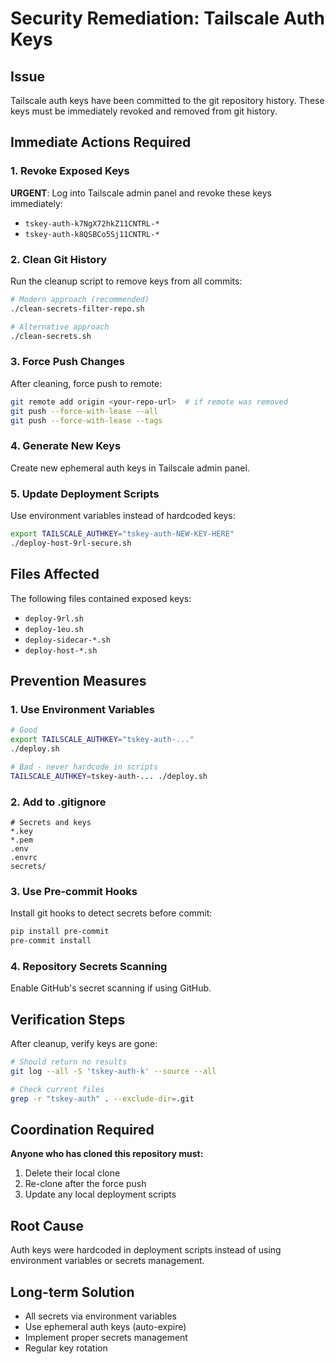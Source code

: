 # Security Remediation: Tailscale Auth Keys

## Issue
Tailscale auth keys have been committed to the git repository history. These keys must be immediately revoked and removed from git history.

## Immediate Actions Required

### 1. Revoke Exposed Keys
**URGENT**: Log into Tailscale admin panel and revoke these keys immediately:
- `tskey-auth-k7NgX72hkZ11CNTRL-*` 
- `tskey-auth-k8QSBCo5Sj11CNTRL-*`

### 2. Clean Git History
Run the cleanup script to remove keys from all commits:

```bash
# Modern approach (recommended)
./clean-secrets-filter-repo.sh

# Alternative approach
./clean-secrets.sh
```

### 3. Force Push Changes
After cleaning, force push to remote:

```bash
git remote add origin <your-repo-url>  # if remote was removed
git push --force-with-lease --all
git push --force-with-lease --tags
```

### 4. Generate New Keys
Create new ephemeral auth keys in Tailscale admin panel.

### 5. Update Deployment Scripts
Use environment variables instead of hardcoded keys:

```bash
export TAILSCALE_AUTHKEY="tskey-auth-NEW-KEY-HERE"
./deploy-host-9rl-secure.sh
```

## Files Affected
The following files contained exposed keys:
- `deploy-9rl.sh`
- `deploy-1eu.sh`
- `deploy-sidecar-*.sh`
- `deploy-host-*.sh`

## Prevention Measures

### 1. Use Environment Variables
```bash
# Good
export TAILSCALE_AUTHKEY="tskey-auth-..."
./deploy.sh

# Bad - never hardcode in scripts
TAILSCALE_AUTHKEY=tskey-auth-... ./deploy.sh
```

### 2. Add to .gitignore
```
# Secrets and keys
*.key
*.pem
.env
.envrc
secrets/
```

### 3. Use Pre-commit Hooks
Install git hooks to detect secrets before commit:

```bash
pip install pre-commit
pre-commit install
```

### 4. Repository Secrets Scanning
Enable GitHub's secret scanning if using GitHub.

## Verification Steps

After cleanup, verify keys are gone:

```bash
# Should return no results
git log --all -S 'tskey-auth-k' --source --all

# Check current files
grep -r "tskey-auth" . --exclude-dir=.git
```

## Coordination Required

**Anyone who has cloned this repository must:**
1. Delete their local clone
2. Re-clone after the force push
3. Update any local deployment scripts

## Root Cause
Auth keys were hardcoded in deployment scripts instead of using environment variables or secrets management.

## Long-term Solution
- All secrets via environment variables
- Use ephemeral auth keys (auto-expire)
- Implement proper secrets management
- Regular key rotation